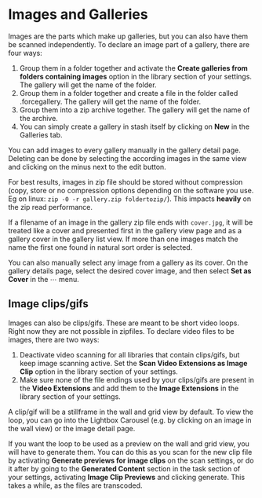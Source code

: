 # Images and Galleries

Images are the parts which make up galleries, but you can also have them be scanned independently. To declare an image part of a gallery, there are four ways:

1. Group them in a folder together and activate the **Create galleries from folders containing images** option in the library section of your settings. The gallery will get the name of the folder.
2. Group them in a folder together and create a file in the folder called .forcegallery. The gallery will get the name of the folder.
3. Group them into a zip archive together. The gallery will get the name of the archive.
4. You can simply create a gallery in stash itself by clicking on **New** in the Galleries tab. 

You can add images to every gallery manually in the gallery detail page. Deleting can be done by selecting the according images in the same view and clicking on the minus next to the edit button.

For best results, images in zip file should be stored without compression (copy, store or no compression options depending on the software you use. Eg on linux: `zip -0 -r gallery.zip foldertozip/`). This impacts **heavily** on the zip read performance.

If a filename of an image in the gallery zip file ends with `cover.jpg`, it will be treated like a cover and presented first in the gallery view page and as a gallery cover in the gallery list view. If more than one images match the name the first one found in natural sort order is selected.

You can also manually select any image from a gallery as its cover. On the gallery details page, select the desired cover image, and then select **Set as Cover** in the ⋯ menu.

## Image clips/gifs

Images can also be clips/gifs. These are meant to be short video loops. Right now they are not possible in zipfiles. To declare video files to be images, there are two ways:

1. Deactivate video scanning for all libraries that contain clips/gifs, but keep image scanning active. Set the **Scan Video Extensions as Image Clip** option in the library section of your settings. 
2. Make sure none of the file endings used by your clips/gifs are present in the **Video Extensions** and add them to the **Image Extensions** in the library section of your settings.

A clip/gif will be a stillframe in the wall and grid view by default. To view the loop, you can go into the Lightbox Carousel (e.g. by clicking on an image in the wall view) or the image detail page.

If you want the loop to be used as a preview on the wall and grid view, you will have to generate them. 
You can do this as you scan for the new clip file by activating **Generate previews for image clips** on the scan settings, or do it after by going to the **Generated Content** section in the task section of your settings, activating **Image Clip Previews** and clicking generate. This takes a while, as the files are transcoded.

